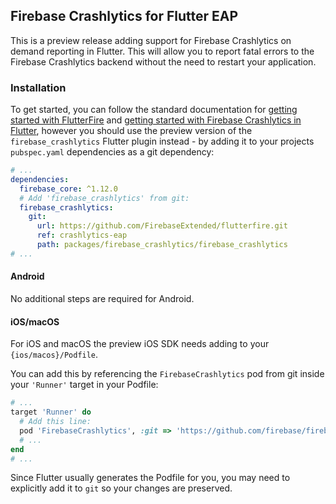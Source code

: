## Firebase Crashlytics for Flutter EAP

This is a preview release adding support for Firebase Crashlytics on demand reporting in Flutter. This will allow you to
report fatal errors to the Firebase Crashlytics backend without the need to restart your application.

### Installation

To get started, you can follow the standard documentation for [getting started with FlutterFire](https://firebase.flutter.dev/docs/overview) and [getting started with Firebase Crashlytics in Flutter](https://firebase.flutter.dev/docs/crashlytics/overview), however you should use the preview version of the `firebase_crashlytics` Flutter plugin instead - by adding it to your projects `pubspec.yaml` dependencies as a git dependency:

```yaml
# ...
dependencies:
  firebase_core: ^1.12.0
  # Add 'firebase_crashlytics' from git:
  firebase_crashlytics:
    git:
      url: https://github.com/FirebaseExtended/flutterfire.git
      ref: crashlytics-eap
      path: packages/firebase_crashlytics/firebase_crashlytics
# ...
```

#### Android

No additional steps are required for Android.

#### iOS/macOS

For iOS and macOS the preview iOS SDK needs adding to your `{ios/macos}/Podfile`.

You can add this by referencing the `FirebaseCrashlytics` pod from git inside your `'Runner'` target in your Podfile:

```ruby
# ...
target 'Runner' do
  # Add this line:
  pod 'FirebaseCrashlytics', :git => 'https://github.com/firebase/firebase-ios-sdk.git', :branch => 'flutter-fatal'
  # ...
end
# ...
```

Since Flutter usually generates the Podfile for you, you may need to explicitly add it to `git` so your changes are preserved.
